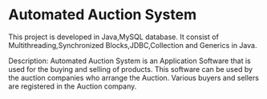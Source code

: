 # Automated Auction System

This project is developed in Java,MySQL database. It consist of Multithreading,Synchronized Blocks,JDBC,Collection and Generics in Java.

Description: Automated Auction System is an Application Software that is used for the buying and selling of products. This software can be used by the 
auction companies who arrange the Auction. Various buyers and sellers are registered in the Auction company. 
